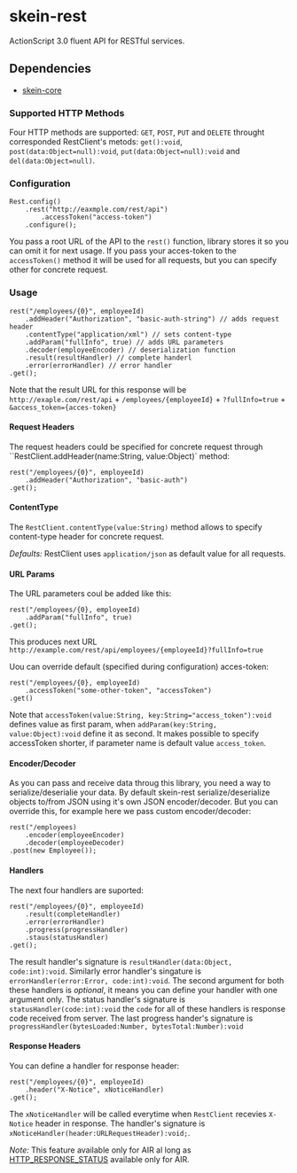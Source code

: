 # skein-rest
ActionScript 3.0 fluent API for RESTful services.

## Dependencies
 * [skein-core](https://github.com/skeinlib/skein/skein-core)

### Supported HTTP Methods

Four HTTP methods are supported: `GET`, `POST`, `PUT` and `DELETE` throught corresponded RestClient's metods: `get():void`, `post(data:Object=null):void`, `put(data:Object=null):void` and `del(data:Object=null)`.

### Configuration

    Rest.config()
        .rest("http://eaxmple.com/rest/api")
            .accessToken("access-token")
        .configure();

You pass a root URL of the API to the `rest()` function, library stores it so you can omit it for next usage. 
If you pass your acces-token to the `accessToken()` method it will be used for all requests, but you can specify other for concrete request.

### Usage

    rest("/employees/{0}", employeeId)
        .addHeader("Authorization", "basic-auth-string") // adds request header
        .contentType("application/xml") // sets content-type 
        .addParam("fullInfo", true) // adds URL parameters
        .decoder(employeeEncoder) // deserialization function
        .result(resultHandler) // complete handerl
        .error(errorHandler) // error handler
    .get();
    
Note that the result URL for this response will be `http://exaple.com/rest/api` + `/employees/{employeeId}` + `?fullInfo=true` + `&access_token={acces-token}`

#### Request Headers

The request headers could be specified for concrete request through ``RestClient.addHeader(name:String, value:Object)` method:

    rest("/employees/{0}", employeeId)
        .addHeader("Authorization", "basic-auth")
    .get();

#### ContentType

The `RestClient.contentType(value:String)` method allows to specify content-type header for concrete request. 

*Defaults:* RestClient uses `application/json` as default value for all requests.
    
#### URL Params

The URL parameters coul be added like this:

    rest("/employees/{0}, employeeId)
        .addParam("fullInfo", true)
    .get();

This produces next URL `http://example.com/rest/api/employees/{employeeId}?fullInfo=true`

Uou can override default (specified during configuration) acces-token:
    
    rest("/employees/{0}, employeeId)
        .accessToken("some-other-token", "accessToken")
    .get()

Note that `accessToken(value:String, key:String="access_token"):void` defines value as first param, when `addParam(key:String, value:Object):void` define it as second. It makes possible to specify accessToken shorter, if parameter name is default value `access_token`.

#### Encoder/Decoder

As you can pass and receive data throug this library, you need a way to serialize/deserialie your data. By default skein-rest serialize/deserialize objects to/from JSON using it's own JSON encoder/decoder. But you can override this, for example here we pass custom encoder/decoder:

    rest("/employees)
        .encoder(employeeEncoder)
        .decoder(employeeDecoder)
    .post(new Employee());
    
#### Handlers

The next four handlers are suported: 

    rest("/employees/{0}", employeeId)
        .result(completeHandler)
        .error(errorHandler)
        .progress(progressHandler)
        .staus(statusHandler)
    .get();

The result handler's signature is `resultHandler(data:Object, code:int):void`. Similarly error handler's singature is `errorHandler(error:Error, code:int):void`. The second argument for both these handlers is *optional*, it means you can define your handler with one argument only. The status handler's signature is `statusHandler(code:int):void` the `code` for all of these handlers is response code received from server. The last progress hander's signature is `progressHandler(bytesLoaded:Number, bytesTotal:Number):void`

#### Response Headers

You can define a handler for response header:

    rest("/employees/{0}", employeeId)
        .header("X-Notice", xNoticeHandler)
    .get();

The `xNoticeHandler` will be called everytime when `RestClient` recevies `X-Notice` header in response. The handler's signature is `xNoticeHandler(header:URLRequestHeader):void;`.

*Note:* This feature available only for AIR al long as [HTTP_RESPONSE_STATUS](http://help.adobe.com/en_US/FlashPlatform/reference/actionscript/3/flash/events/HTTPStatusEvent.html#HTTP_RESPONSE_STATUS) available only for AIR.
